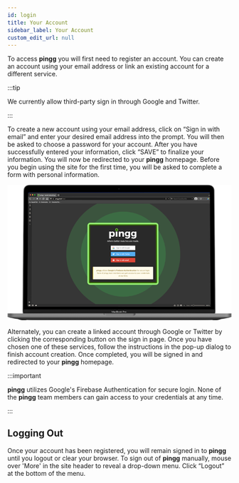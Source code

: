 ```yaml
---
id: login
title: Your Account
sidebar_label: Your Account
custom_edit_url: null
---
```

To access **pingg** you will first need to register an account. You can create an account using your email address or link an existing account for a different service.

:::tip

We currently allow third-party sign in through Google and Twitter.

:::


To create a new account using your email address, click on “Sign in with email” and enter your desired email address into the prompt. You will then be asked to choose a password for your account. After you have successfully entered your information, click “SAVE” to finalize your information. You will now be redirected to your **pingg** homepage. Before you begin using the site for the first time, you will be asked to complete a form with personal information.


![login page](../static/img/8.png)


Alternately, you can create a linked account through Google or Twitter by clicking the corresponding button on the sign in page. Once you have chosen one of these services, follow the instructions in the pop-up dialog to finish account creation. Once completed, you will be signed in and redirected to your **pingg** homepage.

:::important

**pingg** utilizes Google's Firebase Authentication for secure login. None of the **pingg** team members can gain access to your credentials at any time.

:::

## Logging Out
Once your account has been registered, you will remain signed in to **pingg** until you logout or clear your browser. To sign out of **pingg** manually, mouse over 'More' in the site header to reveal a drop-down menu. Click “Logout” at the bottom of the menu.
